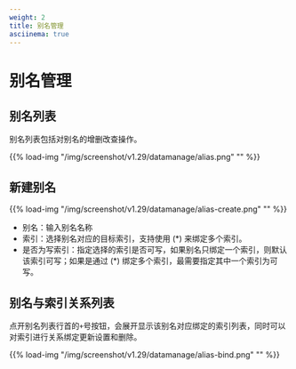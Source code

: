 ```yaml
---
weight: 2
title: 别名管理
asciinema: true
---
```


# 别名管理

## 别名列表

别名列表包括对别名的增删改查操作。

{{% load-img "/img/screenshot/v1.29/datamanage/alias.png" "" %}}

## 新建别名

{{% load-img "/img/screenshot/v1.29/datamanage/alias-create.png" "" %}}

- 别名：输入别名名称
- 索引：选择别名对应的目标索引，支持使用 (\*) 来绑定多个索引。
- 是否为写索引：指定选择的索引是否可写，如果别名只绑定一个索引，则默认该索引可写；如果是通过 (\*) 绑定多个索引，最需要指定其中一个索引为可写。

## 别名与索引关系列表

点开别名列表行首的`+`号按钮，会展开显示该别名对应绑定的索引列表，同时可以对索引进行关系绑定更新设置和删除。

{{% load-img "/img/screenshot/v1.29/datamanage/alias-bind.png" "" %}}
